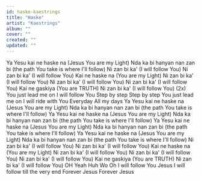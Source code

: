 ```yaml
---
id: haske-kaestrings
title: "Haske"
artist: "Kaestrings"
album: ""
cover: ""
created: ""
updated: ""
---
```


Ya Yesu kai ne haske na
(Jesus You are my Light)
Nda ka bi hanyan nan zan bi
(the path You take is where I'll follow)
Ni zan bi ka'
(I will follow You)
Ni zan bi ka'
(I will follow You)
Kai ne haske na
(You are my Light)
Ni zan bi ka'
(I will follow You)
Ni zan bi ka'
(I will follow You)
Ni zan bi ka'
(I will follow You)
Kai ne gaskiya
(You are TRUTH)
Ni zan bi ka'
(I will follow You) (2x)
You just lead me on
I will follow You
Step by step
Step by step
You just lead me on
I will ride with You
Everyday
All my days
Ya Yesu kai ne haske na
(Jesus You are my Light)
Nda ka bi hanyan nan zan bi
(the path You take is where I'll follow)
Ya Yesu kai ne haske na
(Jesus You are my Light)
Nda ka bi hanyan nan zan bi
(the path You take is where I'll follow)
Ya Yesu kai ne haske na
(Jesus You are my Light)
Nda ka bi hanyan nan zan bi
(the path You take is where I'll follow)
Ya Yesu kai ne haske na
(Jesus You are my Light)
Nda ka bi hanyan nan zan bi
(the path You take is where I'll follow)
Ni zan bi ka'
(I will follow You)
Ni zan bi ka'
(I will follow You)
Kai ne haske na
(You are my Light)
Ni zan bi ka'
(I will follow You)
Ni zan bi ka'
(I will follow You)
Ni zan bi ka'
(I will follow You)
Kai ne gaskiya
(You are TRUTH)
Ni zan bi ka'
(I will follow You)
OH
Yeah
Huh
Wo
Oh
I will follow You Jesus
I will follow till the very end
Forever Jesus
Forever Jesus
